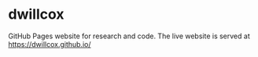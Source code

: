 # dwillcox
GitHub Pages website for research and code. The live website is served at https://dwillcox.github.io/
